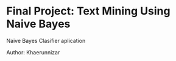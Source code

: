 # Final Project: Text Mining Using Naive Bayes
Naive Bayes Clasifier aplication

Author: Khaerunnizar
